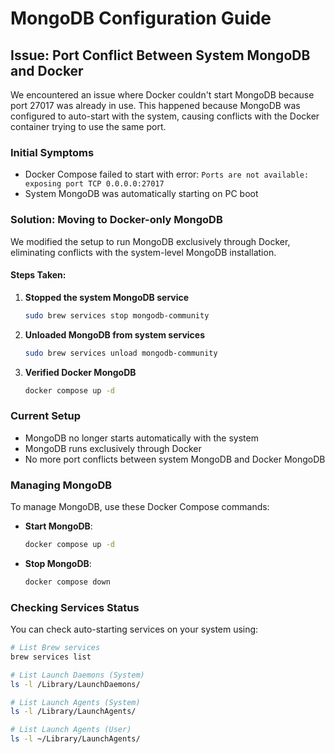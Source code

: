 # MongoDB Configuration Guide

## Issue: Port Conflict Between System MongoDB and Docker

We encountered an issue where Docker couldn't start MongoDB because port 27017 was already in use. This happened because MongoDB was configured to auto-start with the system, causing conflicts with the Docker container trying to use the same port.

### Initial Symptoms
- Docker Compose failed to start with error: `Ports are not available: exposing port TCP 0.0.0.0:27017`
- System MongoDB was automatically starting on PC boot

### Solution: Moving to Docker-only MongoDB

We modified the setup to run MongoDB exclusively through Docker, eliminating conflicts with the system-level MongoDB installation.

#### Steps Taken:

1. **Stopped the system MongoDB service**
   ```bash
   sudo brew services stop mongodb-community
   ```

2. **Unloaded MongoDB from system services**
   ```bash
   sudo brew services unload mongodb-community
   ```

3. **Verified Docker MongoDB**
   ```bash
   docker compose up -d
   ```

### Current Setup

- MongoDB no longer starts automatically with the system
- MongoDB runs exclusively through Docker
- No more port conflicts between system MongoDB and Docker MongoDB

### Managing MongoDB

To manage MongoDB, use these Docker Compose commands:

- **Start MongoDB**:
  ```bash
  docker compose up -d
  ```

- **Stop MongoDB**:
  ```bash
  docker compose down
  ```

### Checking Services Status

You can check auto-starting services on your system using:
```bash
# List Brew services
brew services list

# List Launch Daemons (System)
ls -l /Library/LaunchDaemons/

# List Launch Agents (System)
ls -l /Library/LaunchAgents/

# List Launch Agents (User)
ls -l ~/Library/LaunchAgents/
``` 